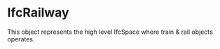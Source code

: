 IfcRailway
==========
This object represents the high level IfcSpace where train & rail objects
operates.


